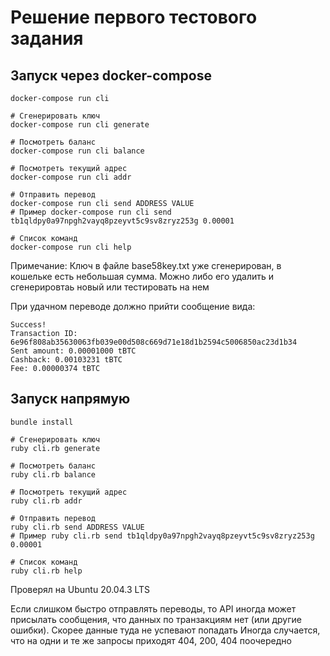 # Решение первого тестового задания
## Запуск через docker-compose

```
docker-compose run cli
```

```
# Сгенерировать ключ
docker-compose run cli generate

# Посмотреть баланс
docker-compose run cli balance

# Посмотреть текущий адрес
docker-compose run cli addr

# Отправить перевод
docker-compose run cli send ADDRESS VALUE
# Пример docker-compose run cli send tb1qldpy0a97npgh2vayq8pzeyvt5c9sv8zryz253g 0.00001

# Список команд 
docker-compose run cli help
```
Примечание: Ключ в файле base58key.txt уже сгенерирован, в кошельке есть небольшая сумма. Можно либо  его удалить и сгенерировтаь новый или тестировать на нем

При удачном переводе должно прийти сообщение вида:
```
Success!
Transaction ID: 6e96f808ab35630063fb039e00d508c669d71e18d1b2594c5006850ac23d1b34
Sent amount: 0.00001000 tBTC
Cashback: 0.00103231 tBTC
Fee: 0.00000374 tBTC
```

## Запуск напрямую

```
bundle install
```
```
# Сгенерировать ключ
ruby cli.rb generate

# Посмотреть баланс
ruby cli.rb balance

# Посмотреть текущий адрес
ruby cli.rb addr

# Отправить перевод
ruby cli.rb send ADDRESS VALUE
# Пример ruby cli.rb send tb1qldpy0a97npgh2vayq8pzeyvt5c9sv8zryz253g 0.00001

# Список команд
ruby cli.rb help
```

Проверял на Ubuntu 20.04.3 LTS

Если слишком быстро отправлять переводы, то API иногда может присылать сообщения, что данных по транзакциям нет (или другие ошибки). Скорее данные туда не успевают попадать
Иногда случается, что на одни и те же запросы приходят 404, 200, 404 поочередно